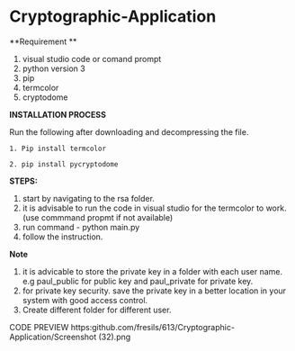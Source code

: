 # Cryptographic-Application

**Requirement **
1. visual studio code or comand prompt 
2. python version 3
3. pip 
4. termcolor 
5. cryptodome



**INSTALLATION PROCESS**
  
  Run the following after downloading and decompressing the file.
    
    1. Pip install termcolor
    
    2. pip install pycryptodome 

**STEPS:**
1. start by navigating to the rsa folder.
2. it is advisable to run the code in visual studio for the termcolor to work.(use commmand propmt if not available)
3. run command - python main.py
4. follow the instruction. 

**Note**
1. it is advicable to store the private key in a folder with each user name. e.g paul_public for public key and paul_private for private key. 
2. for private key security. save the private key in a better location in your system with good access control.
2. Create different folder for different user. 

CODE PREVIEW
https:github.com/fresils/613/Cryptographic-Application/Screenshot (32).png
